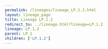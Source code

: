 ```yaml
---
permalink: /lineages/lineage_LP.1.2.html
layout: lineage_page
title: Lineage LP.1.2
redirect_to: ../lineage.html?lineage=LP.1.2
lineage: LP.1.2
parent: LP.1
children: ['LP.1.2']
---
```

